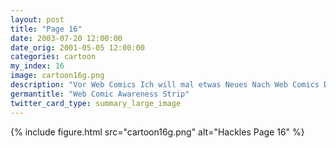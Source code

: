 ```yaml
---
layout: post
title: "Page 16"
date: 2003-07-20 12:00:00
date_orig: 2001-05-05 12:00:00
categories: cartoon
my_index: 16
image: cartoon16g.png
description: "Vor Web Comics Ich will mal etwas Neues Nach Web Comics Diesen hab ich noch nie gesehen Nur noch ein Comic Strip dann gehe ich ins Bett Ist es Leben jetzt nicht besser So eine Auswahl Ich kann nicht aufhören zu lesen Hey der sieht wie ich aus hackles"
germantitle: "Web Comic Awareness Strip"
twitter_card_type: summary_large_image
---
```


{% include figure.html src="cartoon16g.png" alt="Hackles Page 16"  %}
